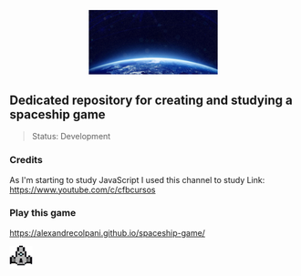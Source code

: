 <p align="center">
<img src="image/Terra.jpg" width="45%" > </img> 
</p>
          
## Dedicated repository for creating and studying a spaceship game
> Status: Development 

### Credits

As I'm starting to study JavaScript I used this channel to study
Link: https://www.youtube.com/c/cfbcursos 

### Play this game

https://alexandrecolpani.github.io/spaceship-game/

<img src="image/nave_jog.gif" > </img> 
